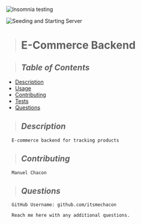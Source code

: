 ![Insomnia testing](https://streamable.com/lc2bzp)

![Seeding and Starting Server](https://streamable.com/yuf30l)
  
  > # **E-Commerce Backend**


  > ## *Table of Contents*
  - [Description](#Description)
  - [Usage](#Usage)
  - [Contributing](#Contributing)
  - [Tests](#Tests)
  - [Questions](#Questions)
  
  > ## *Description*
      E-commerce backend for tracking products
  > ## *Contributing*
      Manuel Chacon
  > ## *Questions* 
      GitHub Username: github.com/itsmechacon

      Reach me here with any additional questions.
